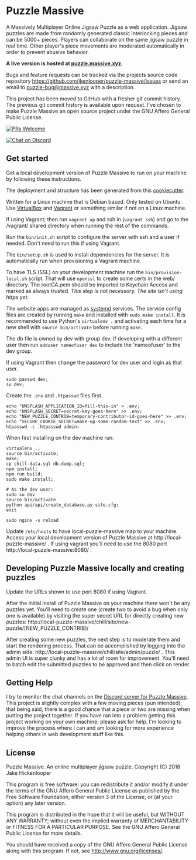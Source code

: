 # Puzzle Massive

A Massively Multiplayer Online Jigsaw Puzzle as a web application.  Jigsaw
puzzles are made from randomly generated classic interlocking pieces and can be
5000+ pieces.  Players can collaborate on the same jigsaw puzzle in real time.
Other player's piece movements are moderated automatically in order to prevent
abusive behavior.

**A live version is hosted at [puzzle.massive.xyz](http://puzzle.massive.xyz).**

Bugs and feature requests can be tracked via the projects source code repository
https://github.com/jkenlooper/puzzle-massive/issues
or send an email to puzzle-bug@massive.xyz with a description.

This project has been moved to GitHub with a fresher git commit history. The
previous git commit history is available upon request.  I've chosen to make
Puzzle Massive an open source project under the GNU Affero General Public
License.

[![PRs Welcome](https://img.shields.io/badge/PRs-welcome-brightgreen.svg?style=flat-square)](http://makeapullrequest.com) 

[![Chat on Discord](https://img.shields.io/badge/chat-on%20Discord-green.svg)](https://discord.gg/uVhE2Kd)

## Get started

Get a local development version of Puzzle Massive to run on your machine by
following these instructions.

The deployment and structure has been generated from this
[cookiecutter](https://github.com/jkenlooper/cookiecutter-website).

Written for a Linux machine that is Debian based.  Only tested on Ubuntu.  Use
 [VirtualBox](https://www.virtualbox.org/) and
 [Vagrant](https://www.vagrantup.com/) or something similar if not on a Linux
 machine.

If using Vagrant; then run `vagrant up` and ssh in (`vagrant ssh`) and go to
the /vagrant/ shared directory when running the rest of the commands.

Run the `bin/init.sh` script to configure the server with ssh and a user if
needed. Don't need to run this if using Vagrant.

The `bin/setup.sh` is used to install dependencies for the server.  It is
automatically run when provisioning a Vagrant machine.

To have TLS (SSL) on your development machine run the `bin/provision-local.sh`
script. That will use `openssl` to create some certs in the web/ directory.
The rootCA.pem should be imported to Keychain Access and marked as always trusted.
*This step is not necessary.  The site isn't using https yet.*

The website apps are managed as 
[systemd](https://freedesktop.org/wiki/Software/systemd/) services.
The service config files are created by running `make` and installed with 
`sudo make install`.  It is recommended to use Python's `virtualenv .`
and activating each time for a new shell with `source bin/activate` before
running `make`.

The db file is owned by dev with group dev.  If developing with
a different user then run `adduser nameofuser dev` to include the 'nameofuser'
to the dev group.

If using Vagrant then change the password for dev user and login as that user.
```
sudo passwd dev;
su dev;
```

Create the `.env` and `.htpasswd` files first. 
```
echo "UNSPLASH_APPLICATION_ID=fill-this-in" > .env;
echo "UNSPLASH_SECRET=secret-key-goes-here" >> .env;
echo "NEW_PUZZLE_CONTRIB=temporary-contributor-id-goes-here" >> .env;
echo "SECURE_COOKIE_SECRET=make-up-some-random-text" >> .env;
htpasswd -c .htpasswd admin;
```

When first installing on the dev machine run:

```
virtualenv .;
source bin/activate;
make;
cp chill-data.sql db.dump.sql;
npm install;
npm run build;
sudo make install;

# As the dev user:
sudo su dev
source bin/activate
python api/api/create_database.py site.cfg;
exit

sudo nginx -s reload
```

Update `/etc/hosts` to have local-puzzle-massive map to your machine.  Access your
local development version of Puzzle Massive at http://local-puzzle-massive/ .
If using vagrant you'll need to use the 8080 port http://local-puzzle-massive:8080/ .

## Developing Puzzle Massive locally and creating puzzles

Update the URLs shown to use port 8080 if using Vagrant.

After the initial install of Puzzle Massive on your machine there won't be any
puzzles yet.  You'll need to create one (create two to avoid a bug when only one
is available) by visiting the super secret URL for directly creating new
puzzles: 
http://local-puzzle-massive/chill/site/new-puzzle/[NEW_PUZZLE_CONTRIB]/

After creating some new puzzles, the next step is to moderate them and start
the rendering process.  That can be accomplished by logging into the admin side:
http://local-puzzle-massive/chill/site/admin/puzzle/ . This admin UI is super
clunky and has a lot of room for improvement.  You'll need to batch edit the
submitted puzzles to be approved and then click on render.

## Getting Help

I try to monitor the chat channels on the [Discord server for Puzzle
Massive](https://discord.gg/uVhE2Kd).  This project is slightly complex with
a few moving pieces (pun intended); that being said, there is a good chance that
a piece or two are missing when putting the project together.  If you have ran
into a problem getting this project working on your own machine; please ask for
help.  I'm looking to improve the process where I can and am looking for more
experience helping others in web development stuff like this.


## License

Puzzle Massive. An online multiplayer jigsaw puzzle.
Copyright (C) 2018 Jake Hickenlooper

This program is free software: you can redistribute it and/or modify
it under the terms of the GNU Affero General Public License as
published by the Free Software Foundation, either version 3 of the
License, or (at your option) any later version.

This program is distributed in the hope that it will be useful,
but WITHOUT ANY WARRANTY; without even the implied warranty of
MERCHANTABILITY or FITNESS FOR A PARTICULAR PURPOSE.  See the
GNU Affero General Public License for more details.

You should have received a copy of the GNU Affero General Public License
along with this program.  If not, see <http://www.gnu.org/licenses/>.

